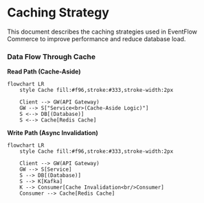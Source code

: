 # Caching Strategy

This document describes the caching strategies used in EventFlow Commerce to improve performance and reduce database load.

### Data Flow Through Cache

**Read Path (Cache-Aside)**

```mermaid
flowchart LR
    style Cache fill:#f96,stroke:#333,stroke-width:2px

    Client --> GW(API Gateway)
    GW --> S["Service<br>(Cache-Aside Logic)"]
    S <--> DB[(Database)]
    S <--> Cache[Redis Cache]
```

**Write Path (Async Invalidation)**

```mermaid
flowchart LR
    style Cache fill:#f96,stroke:#333,stroke-width:2px

    Client --> GW(API Gateway)
    GW --> S[Service]
    S --> DB[(Database)]
    S --> K[Kafka]
    K --> Consumer[Cache Invalidation<br/>Consumer]
    Consumer --> Cache[Redis Cache]
```
